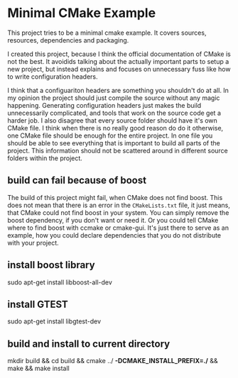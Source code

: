 # Minimal CMake Example
This project tries to be a minimal cmake example. It covers sources,
resources, dependencies and packaging.

I created this project, because I think the official documentation of
CMake is not the best. It avoidids talking about the actually
important parts to setup a new project, but instead explains and
focuses on unnecessary fuss like how to write configuration headers.

I think that a configuariton headers are something you shouldn't do at
all. In my opinion the project should just compile the source without
any magic happening. Generating configuration headers just makes the
build unnecessarily complicated, and tools that work on the source
code get a harder job. I also disagree that every source folder should
have it's own CMake file. I think when there is no really good reason
do do it otherwise, one CMake file should be enough for the entire
project. In one file you should be able to see everything that is
important to build all parts of the project. This information should
not be scattered around in different source folders within the
project.

## build can fail because of boost

The build of this project might fail, when CMake does not find
boost. This does not mean that there is an error in the
``CMakeLists.txt`` file, it just means, that CMake could not find
boost in your system. You can simply remove the boost dependency, if
you don't want or need it. Or you could tell CMake where to find boost
with ccmake or cmake-gui. It's just there to serve as an example, how
you could declare dependencies that you do not distribute with your
project.

## install boost library
sudo apt-get install libboost-all-dev  
## install GTEST
sudo apt-get install libgtest-dev
## build and install to current directory
mkdir build && cd build && cmake ../ **-DCMAKE_INSTALL_PREFIX=./** && make && make install
